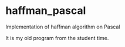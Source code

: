 # haffman_pascal
Implementation of haffman algorithm on Pascal

It is my old program from the student time.


